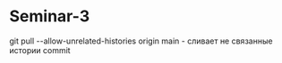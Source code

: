 # Seminar-3

git pull --allow-unrelated-histories origin main - сливает не связанные истории commit
